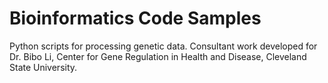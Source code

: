 # Bioinformatics Code Samples
Python scripts for processing genetic data. Consultant work developed for Dr. Bibo Li, Center for Gene Regulation in Health and Disease, Cleveland State University.
